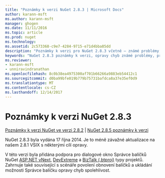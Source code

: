 ```yaml
---
title: "Poznámky k verzi NuGet 2.8.3 | Microsoft Docs"
author: karann-msft
ms.author: karann-msft
manager: ghogen
ms.date: 11/11/2016
ms.topic: article
ms.prod: nuget
ms.technology: 
ms.assetid: 2c573368-c9e7-4284-9715-e71d4bba85dd
description: "Poznámky k verzi pro NuGet 2.8.3 včetně – známé problémy, opravy chyb, přidaných funkcí a chcete."
keywords: "NuGet 2.8.3 poznámky k verzi, opravy chyb známé problémy, přidat funkce, chcete"
ms.reviewer:
- karann-msft
- unniravindranathan
ms.openlocfilehash: 8c0b38ea4975300af701b66266a9883eb54412c1
ms.sourcegitcommit: d0ba99bfe019b779b75731bafdca8a37e35ef0d9
ms.translationtype: MT
ms.contentlocale: cs-CZ
ms.lasthandoff: 12/14/2017
---
```

# <a name="nuget-283-release-notes"></a>Poznámky k verzi NuGet 2.8.3

[Poznámky k verzi NuGet ve verzi 2.8.2](../release-notes/nuget-2.8.2.md) | [NuGet 2.8.5 poznámky k verzi](../release-notes/nuget-2.8.5.md)

NuGet 2.8.3 byla vydána 17 října 2014. Je to méně závažné aktualizace na našem 2.8.1 VSIX s některými cílí opravy.

V této verzi byla přidána podpora pro dialogové okno Správce balíčků NuGet [ASP.NET vNext](http://www.asp.net/vnext), [DevExtreme](http://js.devexpress.com/) a [BizTalk (.btproj)](http://msdn.microsoft.com/library/aa577497.aspx) typy projektů. Zahrnuje také související s scénáře povolení obnovení balíčků a ukládání možnosti Správce balíčku opravy chyb spolehlivost.
